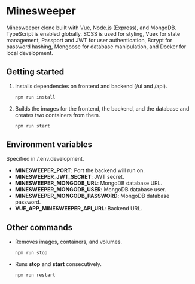 # Minesweeper

Minesweeper clone built with Vue, Node.js (Express), and MongoDB. TypeScript is enabled globally. SCSS is used for styling, Vuex for state management, Passport and JWT for user authentication, Bcrypt for password hashing, Mongoose for database manipulation, and Docker for local development.

## Getting started

1. Installs dependencies on frontend and backend (/ui and /api).

   ```sh
   npm run install
   ```

2. Builds the images for the frontend, the backend, and the database and creates two containers from them.

   ```sh
   npm run start
   ```

## Environment variables

Specified in /.env.development.

- **MINESWEEPER_PORT**: Port the backend will run on.
- **MINESWEEPER_JWT_SECRET**: JWT secret.
- **MINESWEEPER_MONGODB_URL**: MongoDB database URL.
- **MINESWEEPER_MONGODB_USER**: MongoDB database user.
- **MINESWEEPER_MONGODB_PASSWORD**: MongoDB database password.
- **VUE_APP_MINESWEEPER_API_URL**: Backend URL.

## Other commands

- Removes images, containers, and volumes.

  ```sh
  npm run stop
  ```

- Runs **stop** and **start** consecutively.

  ```sh
  npm run restart
  ```
